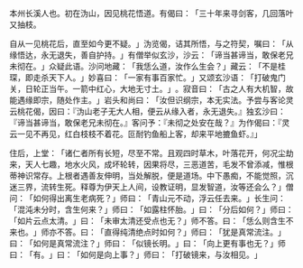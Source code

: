 本州长溪人也。初在沩山，因见桃花悟道。有偈曰：​「三十年来寻剑客，几回落叶又抽枝。

自从一见桃花后，直至如今更不疑。​」沩览偈，诘其所悟，与之符契，嘱曰：​「从缘悟达，永无退失，善自护持。​」有僧举似玄沙，沙云：​「谛当甚谛当，敢保老兄未彻在。​」众疑此语。沙问地藏：​「我恁么道，汝作么生会？​」藏云：​「不是桂琛，即走杀天下人。​」妙喜曰：​「一家有事百家忙。​」又颂玄沙语：​「打破鬼门关，日轮正当午。一箭中红心，大地无寸土。​」​。寂音曰：​「古之人有大机智，故能遇缘即宗，随处作主。​」岩头和尚曰：​「汝但识纲宗，本无实法。予尝与客论灵云桃花偈，因曰：『沩山老子无大人相，便云从缘入者，永无退失。』独玄沙曰：『谛当甚谛当，敢保老兄未彻在。』客问予：『未彻之处安在哉？』为作偈曰：『灵云一见不再见，红白枝枝不着花。叵耐钓鱼船上客，却来平地摝鱼虾。』」

住后，上堂：​「诸仁者所有长短，尽至不常。且观四时草木，叶落花开，何况尘劫来，天人七趣，地水火风，成坏轮转，因果将尽，三恶道苦，毛发不曾添减，惟根蒂神识常存。上根者遇善友伸明，当处解脱，便是道场。中下愚痴，不能觉照，沉迷三界，流转生死。释尊为伊天上人间，设教证明，显发智道，汝等还会么？​」僧问：​「如何得出离生老病死？​」师曰：​「青山元不动，浮云任去来。​」长生问：​「混沌未分时，含生何来？​」师曰：​「如露柱怀胎。​」曰：​「分后如何？​」师曰：​「如片云点太清。​」曰：​「未审太清还受点也无？​」师不答。曰：​「恁么则含生不来也。​」师亦不答。曰：​「直得纯清绝点时如何？​」师曰：​「犹是真常流注。​」曰：​「如何是真常流注？​」师曰：​「似镜长明。​」曰：​「向上更有事也无？​」师曰：​「有。​」曰：​「如何是向上事？​」师曰：​「打破镜来，与汝相见。​」